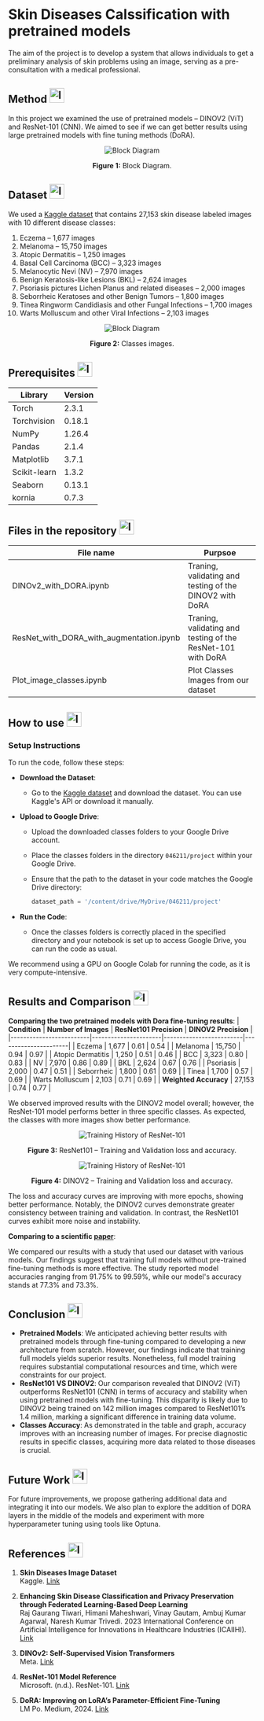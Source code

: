 # Skin Diseases Calssification with pretrained models
The aim of the project is to develop a system that allows individuals to get a preliminary analysis of skin problems using an image, serving as a pre-consultation with a medical professional.

## Method <img src="https://github.com/tzurbar/046211/blob/main/Assets/Icons/entrepreneurship_8552566.png" alt="Icon" width="30" height="30">
In this project we examined the use of pretrained models – DINOV2 (ViT) and ResNet-101 (CNN). We aimed to see if we can get better results using large pretrained models with fine tuning methods (DoRA).

<div align="center">
    <img src="https://github.com/tzurbar/046211/blob/main/Assets/Block_diagram.png?raw=true" alt="Block Diagram">
    <p><strong>Figure 1:</strong> Block Diagram.</p>
</div>

## Dataset <img src="https://github.com/tzurbar/046211/blob/main/Assets/Icons/book-stack_3389081.png" alt="Icon" width="30" height="30">
We used a [Kaggle dataset](https://www.kaggle.com/datasets/ismailpromus/skin-diseases-image-dataset/data) that contains 27,153 skin disease labeled images with 10 different disease classes:
1.	Eczema – 1,677 images
2.	Melanoma – 15,750 images
3.	Atopic Dermatitis – 1,250 images
4.	Basal Cell Carcinoma (BCC) – 3,323 images
5.	Melanocytic Nevi (NV) – 7,970 images
6.	Benign Keratosis-like Lesions (BKL) – 2,624 images
7.	Psoriasis pictures Lichen Planus and related diseases – 2,000 images
8.	Seborrheic Keratoses and other Benign Tumors – 1,800 images
9.	Tinea Ringworm Candidiasis and other Fungal Infections – 1,700 images
10.	Warts Molluscum and other Viral Infections – 2,103 images

<div align="center">
    <img src="https://github.com/tzurbar/046211/blob/main/Assets/Classes_images.png?raw=true" alt="Block Diagram">
    <p><strong>Figure 2:</strong> Classes images.</p>
</div>

## Prerequisites <img src="https://github.com/tzurbar/046211/blob/main/Assets/Icons/brain_13378620.png" alt="Icon" width="30" height="30">
| Library       | Version |
| ------------- | ------- |
| Torch         | 2.3.1   |
| Torchvision   | 0.18.1  |
| NumPy         | 1.26.4  |
| Pandas        | 2.1.4   |
| Matplotlib    | 3.7.1   |
| Scikit-learn  | 1.3.2   |
| Seaborn       | 0.13.1  |
| kornia        | 0.7.3   |

## Files in the repository <img src="https://github.com/tzurbar/046211/blob/main/Assets/Icons/document_11456210.png" alt="Icon" width="30" height="30">
| File name	    | Purpsoe |
| ------------- | ------- |
| DINOv2_with_DORA.ipynb         | Traning, validating and testing of the DINOV2 with DoRA   |
| ResNet_with_DORA_with_augmentation.ipynb        | Traning, validating and testing of the ResNet-101 with DoRA   |
| Plot_image_classes.ipynb   | Plot Classes Images from our dataset  |

## How to use <img src="https://github.com/tzurbar/046211/blob/main/Assets/Icons/book_16658438.png" alt="Icon" width="30" height="30">
### Setup Instructions
To run the code, follow these steps:

- **Download the Dataset**:
  - Go to the [Kaggle dataset](https://www.kaggle.com/datasets/ismailpromus/skin-diseases-image-dataset/data) and download the dataset. You can use Kaggle's API or download it manually.

- **Upload to Google Drive**:
  - Upload the downloaded classes folders to your Google Drive account.
  - Place the classes folders in the directory `046211/project` within your Google Drive.

  - Ensure that the path to the dataset in your code matches the Google Drive directory:
    ```python
    dataset_path = '/content/drive/MyDrive/046211/project'
    ```
- **Run the Code**:
  - Once the classes folders is correctly placed in the specified directory and your notebook is set up to access Google Drive, you can run the code as usual.

We recommend using a GPU on Google Colab for running the code, as it is very compute-intensive.

## Results and Comparison <img src="https://github.com/tzurbar/046211/blob/main/Assets/Icons/stats_7074922.png" alt="Icon" width="30" height="30">
**Comparing the two pretrained models with Dora fine-tuning results**:
| **Condition**           | **Number of Images** | **ResNet101 Precision** | **DINOV2 Precision** |
|-------------------------|----------------------|-------------------------|----------------------|
| Eczema                  | 1,677                | 0.61                    | 0.54                 |
| Melanoma                | 15,750               | 0.94                    | 0.97                 |
| Atopic Dermatitis       | 1,250                | 0.51                    | 0.46                 |
| BCC                     | 3,323                | 0.80                    | 0.83                 |
| NV                      | 7,970                | 0.86                    | 0.89                 |
| BKL                     | 2,624                | 0.67                    | 0.76                 |
| Psoriasis               | 2,000                | 0.47                    | 0.51                 |
| Seborrheic              | 1,800                | 0.61                    | 0.69                 |
| Tinea                   | 1,700                | 0.57                    | 0.69                 |
| Warts Molluscum         | 2,103                | 0.71                    | 0.69                 |
| **Weighted Accuracy**   | 27,153               | 0.74                    | 0.77                 |

We observed improved results with the DINOV2 model overall; however, the ResNet-101 model performs better in three specific classes. As expected, the classes with more images show better performance.

<div align="center">
    <img src="https://github.com/tzurbar/046211/blob/main/Assets/ResNet101_training_history.png?raw=true" alt="Training History of ResNet-101">
    <p><strong>Figure 3:</strong> ResNet101 – Training and Validation loss and accuracy.</p>
</div>

<div align="center">
    <img src="https://github.com/tzurbar/046211/blob/main/Assets/Dinov2_training_history.png?raw=true" alt="Training History of ResNet-101">
    <p><strong>Figure 4:</strong> DINOV2 – Training and Validation loss and accuracy.</p>
</div>

The loss and accuracy curves are improving with more epochs, showing better performance. Notably, the DINOV2 curves demonstrate greater consistency between training and validation. In contrast, the ResNet101 curves exhibit more noise and instability.

**Comparing to a scientific [paper](https://ieeexplore.ieee.org/abstract/document/10489335/authors#authors)**:

We compared our results with a study that used our dataset with various models. Our findings suggest that training full models without pre-trained fine-tuning methods is more effective. The study reported model accuracies ranging from 91.75% to 99.59%, while our model's accuracy stands at 77.3% and 73.3%.

## Conclusion <img src="https://github.com/tzurbar/046211/blob/main/Assets/Icons/concept_11063232.png" alt="Icon" width="30" height="30">
- **Pretrained Models**:
We anticipated achieving better results with pretrained models through fine-tuning compared to developing a new architecture from scratch. However, our findings indicate that training full models yields superior results. Nonetheless, full model training requires substantial computational resources and time, which were constraints for our project.
- **ResNet101 VS DINOV2**:
Our comparison revealed that DINOV2 (ViT) outperforms ResNet101 (CNN) in terms of accuracy and stability when using pretrained models with fine-tuning. This disparity is likely due to DINOV2 being trained on 142 million images compared to ResNet101’s 1.4 million, marking a significant difference in training data volume.
- **Classes Accuracy**:
As demonstrated in the table and graph, accuracy improves with an increasing number of images. For precise diagnostic results in specific classes, acquiring more data related to those diseases is crucial.
## Future Work <img src="https://github.com/tzurbar/046211/blob/main/Assets/Icons/part-time_12322679.png" alt="Icon" width="30" height="30">
For future improvements, we propose gathering additional data and integrating it into our models.
We also plan to explore the addition of DORA layers in the middle of the models and experiment with more hyperparameter tuning using tools like Optuna.

## References <img src="https://github.com/tzurbar/046211/blob/main/Assets/Icons/copy_1644122.png" alt="Icon" width="30" height="30">
1. **Skin Diseases Image Dataset**  
   Kaggle. [Link](https://www.kaggle.com/datasets/ismailpromus/skin-diseases-image-dataset/data)

2. **Enhancing Skin Disease Classification and Privacy Preservation through Federated Learning-Based Deep Learning**  
   Raj Gaurang Tiwari, Himani Maheshwari, Vinay Gautam, Ambuj Kumar Agarwal, Naresh Kumar Trivedi. 2023 International Conference on Artificial Intelligence for Innovations in Healthcare Industries (ICAIIHI). [Link](https://ieeexplore.ieee.org/abstract/document/10489335/authors#authors)

3. **DINOv2: Self-Supervised Vision Transformers**  
   Meta. [Link](https://github.com/facebookresearch/dinov2)

4. **ResNet-101 Model Reference**  
   Microsoft. (n.d.). ResNet-101. [Link](https://huggingface.co/microsoft/resnet-101)

5. **DoRA: Improving on LoRA’s Parameter-Efficient Fine-Tuning**  
   LM Po. Medium, 2024. [Link](https://medium.com/@edmond.po/exploring-dora-improving-on-loras-parameter-efficient-fine-tuning-d72edc045f64#:~:text=DoRA%20is%20a%20promising%20technique,performance%20with%20even%20fewer%20parameters.)
